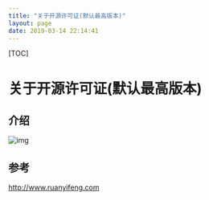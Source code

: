 ```yaml
---
title: "关于开源许可证(默认最高版本)"
layout: page
date: 2019-03-14 22:14:41
---
```


[TOC]

# 关于开源许可证(默认最高版本)

## 介绍

![img](http://www.ruanyifeng.com/blogimg/asset/201105/bg2011050101.png)

## 参考

<http://www.ruanyifeng.com>
